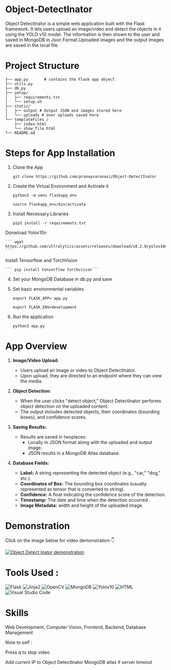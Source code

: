 # Object-DetectInator
Object DetectInator is a simple web application built with the Flask framework. It lets users upload an image/video and detect the objects in it using the YOLO v10 model. The information is then shown to the user and saved in MongoDB in Json Format.Uploaded images and the output images are saved in the local file. 
# Project Structure
```
├── app.py       # contains the Flask app object
├── utils.py
├── db.py
├── setup/
│   ├── requirements.txt
│   └── setup.sh 
├── static/   
│   ├── output # Output JSON and images stored here
│   └── uploads # User uploads saved here
└── templateFiles /
    ├── index.html
    └── show_file.html
└── README.md
```

# Steps for App Installation
1. Clone the App

     ``` git clone https://github.com/pranayvaranasi/Object-DetectInator ```

2. Create the Virtual Environment and Activate it

    ``` python3 -m venv flaskapp_env ```

    ```source flaskapp_env/bin/activate```

3.  Install Necessary Libraries

    ```pip3 install -r requirements.txt```

Donwload Yolov10n

    ``` wget https://github.com/ultralytics/assets/releases/download/v8.2.0/yolov10n.pt ```

Install Tensorflow and TorchVision

    ``` pip install tensorflow torchvision```

4.  Set your MongoDB Database in db.py and save

5. Set basic environmental variables

    ``` export FLASK_APP= app.py ```

    ```export FLASK_ENV=development ```

6. Run the application

   ``` python3 app.py ```

# App Overview

1. **Image/Video Upload:**
   - Users upload an image or video to Object DetectInator.
   - Upon upload, they are directed to an endpoint where they can view the media.

2. **Object Detection:**
   - When the user clicks "detect object," Object DetectInator performs object detection on the uploaded content.
   - The output includes detected objects, their coordinates (bounding boxes), and confidence scores.

3. **Saving Results:**
   - Results are saved in twoplaces:
     - Locally in JSON format along with the uploaded and output image.
     - JSON results in a MongoDB Atlas database.

4. **Database Fields:**
     - **Label:** A string representing the detected object (e.g., "car," "dog," etc.).
     - **Coordinates of Box:** The bounding box coordinates (usually represented as tensor that is converted to string).
     - **Confidence:** A float indicating the confidence score of the detection.
     - **Timestamp:** The date and time when the detection occurred .
     - **Image Metadata:** width and height of the uploaded image.
# Demonstration 

Click on the image below for video demonstration 👇

[![Object Detect Inator demonstration](https://res.cloudinary.com/drd8empws/image/upload/v1719215244/Object_DetectInator_logo_wlq4xd.jpg)](https://youtu.be/UVslmSBn8NI)


# Tools Used : 

![Flask](https://github.com/pranayvaranasi/Object-DetectInator/assets/142153387/c9f08ab3-6179-4d3f-8010-a466e8e76b49) ![Jinja2](https://github.com/pranayvaranasi/Object-DetectInator/assets/142153387/13a90906-8ff9-4399-8219-d116495ca87e)
 ![OpenCV](https://github.com/pranayvaranasi/Object-DetectInator/assets/142153387/1ae6f603-fadf-47b7-9273-d127232579cd) ![MongoDB](https://github.com/pranayvaranasi/Object-DetectInator/assets/142153387/34e6444d-7c1e-4f04-aefb-0637092c6690) ![Yolov10](https://github.com/pranayvaranasi/Object-DetectInator/assets/142153387/fb1aa1f4-c528-4774-b987-88901fd498f3)
 ![HTML](https://github.com/pranayvaranasi/Object-DetectInator/assets/142153387/d17bde79-ca56-4000-b29a-5fd3c8b70656)
 ![Visual Studio Code](https://github.com/pranayvaranasi/Object-DetectInator/assets/142153387/98238cea-4cc4-4911-b3aa-2c108ed526b5) 

# Skills

Web Development, Computer Vision, Frontend, Backend, Database Management

Note to self :

Press q to stop video

Add current IP to Object DetectInator MongoDB atlas if server timeout




